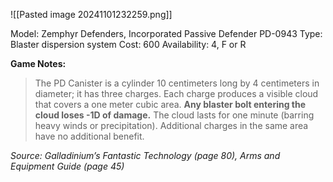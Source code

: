 ![[Pasted image 20241101232259.png]]

Model: Zemphyr Defenders, Incorporated
Passive Defender PD-0943
Type: Blaster dispersion system
Cost: 600
Availability: 4, F or R

**Game Notes:** 
> The PD Canister is a cylinder 10 centimeters long by 4 centimeters in diameter; it has three charges. Each charge produces a visible cloud that covers a one meter cubic area. **Any blaster bolt entering the cloud loses -1D of damage.** The cloud lasts for one minute (barring heavy winds or precipitation). Additional charges in the same area have no additional benefit.

*Source: Galladinium’s Fantastic Technology (page 80), Arms and Equipment Guide (page 45)*